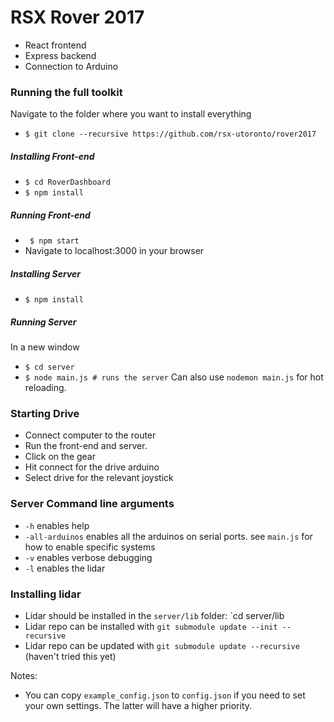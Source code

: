 # RSX Rover 2017
- React frontend
- Express backend
- Connection to Arduino

### Running the full toolkit
Navigate to the folder where you want to install everything
- ` $ git clone --recursive https://github.com/rsx-utoronto/rover2017 `

##### Installing Front-end
- ` $ cd RoverDashboard `
- ` $ npm install `

##### Running Front-end
- ` $ npm start`
- Navigate to localhost:3000 in your browser

##### Installing Server
- ` $ npm install `

##### Running Server
In a new window
- ` $ cd server `
- ` $ node main.js # runs the server `
Can also use `nodemon main.js` for hot reloading.

### Starting Drive
- Connect computer to the router
- Run the front-end and server.
- Click on the gear
- Hit connect for the drive arduino
- Select drive for the relevant joystick

### Server Command line arguments
- `-h` enables help
- `-all-arduinos` enables all the arduinos on serial ports. see `main.js` for how to enable specific systems
- `-v` enables verbose debugging
- `-l` enables the lidar

### Installing lidar
- Lidar should be installed in the `server/lib` folder:
`cd server/lib
- Lidar repo can be installed with `git submodule update --init --recursive`
- Lidar repo can be updated with `git submodule update --recursive` (haven't tried this yet)

Notes:
- You can copy `example_config.json` to `config.json` if you need to set your own settings. The latter will have a higher priority.